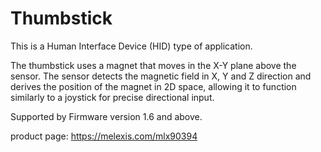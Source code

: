 # Thumbstick

This is a Human Interface Device (HID) type of application.

The thumbstick uses a magnet that moves in the X-Y plane above the sensor. The sensor detects the magnetic field in X, Y and Z direction and derives the position of the magnet in 2D space, allowing it to function similarly to a joystick for precise directional input.
  

Supported by Firmware version 1.6 and above.
  

product page: https://melexis.com/mlx90394
